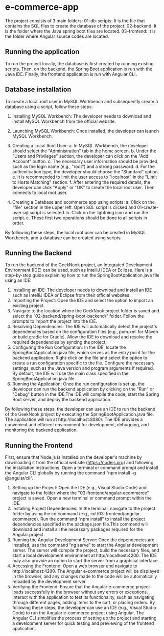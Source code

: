 # e-commerce-app

The project consists of 3 main folders: 
01-db-scripts: It is the file that contains the SQL files to create the database of the project.
02-backend: It is the folder where the Java spring boot files are located.
03-frontend: It is the folder where Angular source codes are located.

## Running the application
To run the project locally, the database is first created by running existing scripts. Then, on the backend, the Spring Boot application is run with the Java IDE. Finally, the frontend application is run with Angular CLI.

## Database installation
To create a local root user in MySQL Workbench and subsequently create a   database using a script, follow these steps:
1. Installing MySQL Workbench: The developer needs to download and install MySQL Workbench from the official website.
2. Launching MySQL Workbench: Once installed, the developer can launch MySQL Workbench.
3. Creating a Local Root User:
a.	In MySQL Workbench, the developer should select the "Administration" tab in the home screen.
b.	Under the "Users and Privileges" section, the developer can click on the "Add Account" button.
c.	The necessary user information should be provided, such as the login name (e.g., "root") and a strong password.
d.	For the authentication type, the developer should choose the "Standard" option.
e.	It is recommended to limit the user access to "localhost" in the "Limit to Hosts Matching" section.
f.	After entering the required details, the developer can click "Apply" or "OK" to create the local root user. Then connects to local root user.

4. Creating a Database and ecommerce app using scripts:
a.	Click on the "file" section in the upper left. Open SQL script is clicked and 01-create-user sql script is selected.
b.	Click on the lightning icon and run the script.
c.	These first two operations should be done to all scripts in order.

By following these steps, the local root user can be created in MySQL Workbench, and a database can be created using scripts.
                             

## Running the Backend 
To run the backend of the GeekNook project, an Integrated Development Environment (IDE) can be used, such as IntelliJ IDEA or Eclipse. Here is a step-by-step guide explaining how to run the SpringBootApplication.java file using an IDE:
1.	Installing an IDE: The developer needs to download and install an IDE such as IntelliJ IDEA or Eclipse from their official websites.
2.	Importing the Project: Open the IDE and select the option to import an existing project.
3. Navigate to the location where the GeekNook project folder is saved and select the “02-backend/spring-boot-backend/” folder. Follow the prompts to import the project into the IDE.
4. 	Resolving Dependencies: The IDE will automatically detect the project's dependencies based on the configuration files (e.g., pom.xml for Maven or build.gradle for Gradle). Allow the IDE to download and resolve the required dependencies by syncing the project.
5. 	Configuring the Run Configuration: In the IDE, locate the SpringBootApplication.java file, which serves as the entry point for the backend application. Right-click on the file and select the option to create a run configuration specific to the file. Configure the necessary settings, such as the Java version and program arguments if required. By default, the IDE will use the main class specified in the SpringBootApplication.java file.
6. 	Running the Application: Once the run configuration is set up, the developer can run the backend application by clicking on the "Run" or "Debug" button in the IDE.The IDE will compile the code, start the Spring Boot server, and deploy the backend application.

By following these steps, the developer can use an IDE to run the backend of the GeekNook project by executing the SpringBootApplication.java file. The application will run at http://localhost:8080/. The IDE provides a convenient and efficient environment for development, debugging, and monitoring the backend application.

## Running the Frontend

First, ensure that Node.js is installed on the developer's machine by downloading it from the official website (https://nodejs.org) and following the installation instructions. Open a terminal or command prompt and install the Angular CLI globally by running the command “npm install -g @angular/cli”.
1. 	Setting up the Project: Open the IDE (e.g., Visual Studio Code) and navigate to the folder where the "03-frontend/angular-ecommerce" project is saved. Open a new terminal or command prompt within the IDE.
2. 	Installing Project Dependencies: In the terminal, navigate to the project folder by using the cd command (e.g., cd /03-frontend/angular-ecommerce). Run the command “npm install” to install the project dependencies specified in the package.json file.This command will download and install all the necessary packages required for the Angular project.
3. 	Running the Angular Development Server: Once the dependencies are installed, use the command “ng serve” to start the Angular development server. The server will compile the project, build the necessary files, and start a local development environment at http://localhost:4200. The IDE may also provide an option to start the server from a graphical interface.
4. 	Accessing the Frontend: Open a web browser and navigate to http://localhost:4200. The Angular e-commerce project will be displayed in the browser, and any changes made to the code will be automatically reloaded by the development server.
5.  Verifying the Frontend: Ensure that the Angular e-commerce project loads successfully in the browser without any errors or exceptions. Interact with the application to test its functionality, such as navigating through different pages, adding items to the cart, or placing orders. By following these steps, the developer can use an IDE (e.g., Visual Studio Code) to run the Angular e-commerce project using Angular. The Angular CLI simplifies the process of setting up the project and starting a development server for quick testing and previewing of the frontend application.
